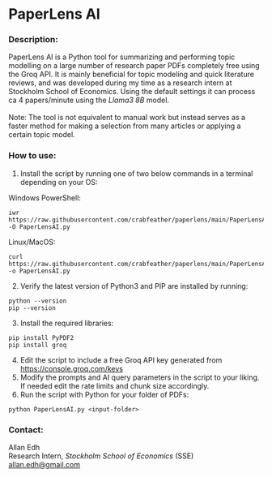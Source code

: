 # PaperLens AI

### Description:
PaperLens AI is a Python tool for summarizing and performing topic modelling on a large number of research paper PDFs completely free using the Groq API. It is mainly beneficial for topic modeling and quick literature reviews, and was developed during my time as a research intern at Stockholm School of Economics. Using the default settings it can process ca 4 papers/minute using the *Llama3 8B* model.<br/>
<br/>
Note: The tool is not equivalent to manual work but instead serves as a faster method for making a selection from many articles or applying a certain topic model.
<br/>
### How to use:
1. Install the script by running one of two below commands in a terminal depending on your OS:

Windows PowerShell:
```
iwr https://raw.githubusercontent.com/crabfeather/paperlens/main/PaperLensAI.py -O PaperLensAI.py
```
Linux/MacOS:
```
curl https://raw.githubusercontent.com/crabfeather/paperlens/main/PaperLensAI.py -o PaperLensAI.py
```
2. Verify the latest version of Python3 and PIP are installed by running:
```
python --version
pip --version
```
3. Install the required libraries:
```
pip install PyPDF2
pip install groq
```
4. Edit the script to include a free Groq API key generated from https://console.groq.com/keys
5. Modify the prompts and AI query parameters in the script to your liking. If needed edit the rate limits and chunk size accordingly.
6. Run the script with Python for your folder of PDFs:
```
python PaperLensAI.py <input-folder>
```

### Contact:
Allan Edh\
Research Intern, *Stockholm School of Economics* (SSE)\
allan.edh@gmail.com
